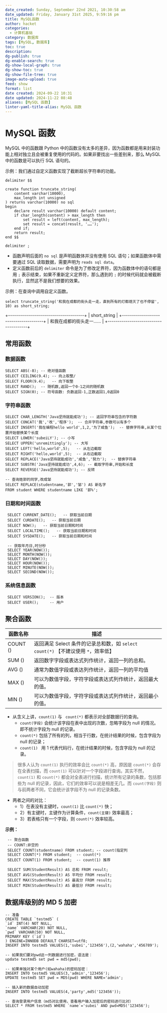 ```yaml
---
date_created: Sunday, September 22nd 2021, 10:30:58 am
date_updated: Friday, January 31st 2025, 9:59:16 pm
title: MySQL函数
author: hacket
categories:
  - 计算机基础
category: 数据库
tags: [MySQL, 数据库]
toc: true
description: 
dg-publish: true
dg-enable-search: true
dg-show-local-graph: true
dg-show-toc: true
dg-show-file-tree: true
image-auto-upload: true
feed: show
format: list
date created: 2024-09-22 10:31
date updated: 2024-11-22 08:48
aliases: [MySQL 函数]
linter-yaml-title-alias: MySQL 函数
---
```


# MySQL 函数

MySQL 中的函数跟 Python 中的函数没有太多的差异，因为函数都是用来封装功能上相对独立且会被重复使用的代码的。如果非要找出一些差别来，那么 MySQL 中的函数是可以执行 SQL 语句的。

示例：我们通过自定义函数实现了截断超长字符串的功能。

```mysql
delimiter $$

create function truncate_string(
    content varchar(10000),
    max_length int unsigned
) returns varchar(10000) no sql
begin
    declare result varchar(10000) default content;
    if char_length(content) > max_length then
        set result = left(content, max_length);
        set result = concat(result, '……');
    end if;
    return result;
end $$

delimiter ;
```

- 函数声明后面的 `no sql` 是声明函数体并没有使用 SQL 语句；如果函数体中需要通过 SQL 读取数据，需要声明为 `reads sql data`。
- 定义函数前后的 `delimiter` 命令是为了修改定界符，因为函数体中的语句都是用 `;` 表示结束，如果不重新定义定界符，那么遇到的 `;` 的时候代码就会被截断执行，显然这不是我们想要的效果。

示例：在查询中调用自定义函数。

```mysql
select truncate_string('和我在成都的街头走一走，直到所有的灯都熄灭了也不停留', 10) as short_string;
```

+--------------------------------------+
| short_string |
+--------------------------------------+
| 和我在成都的街头走一…… |
+--------------------------------------+

## 常用函数

### 数据函数

```mysql
SELECT ABS(-8);	-- 绝对值函数
SELECT CEILING(9.4); -- 向上取整/
SELECT FLOOR(9.4);   -- 向下取整
SELECT RAND();  -- 随机数,返回一个0-1之间的随机数
SELECT SIGN(0); -- 符号函数: 负数返回-1,正数返回1,0返回0
```

### 字符串函数

```mysql
SELECT CHAR_LENGTH('Java坚持就能成功'); -- 返回字符串包含的字符数
SELECT CONCAT('我','改','程序');  -- 合并字符串,参数可以有多个
SELECT INSERT('我在编程hello world',1,2,'为了咸鱼');  -- 替换字符串,从某个位置开始替换某个长度
SELECT LOWER('subeiLY'); -- 小写
SELECT UPPER('unremittingly'); -- 大写
SELECT LEFT('hello,world',5);   -- 从左边截取
SELECT RIGHT('hello,world',5);  -- 从右边截取
SELECT REPLACE('Java坚持就能成功','咸鱼','努力');  -- 替换字符串
SELECT SUBSTR('Java坚持就能成功',4,6); -- 截取字符串,开始和长度
SELECT REVERSE('Java坚持就能成功'); -- 反转
 
-- 查询姓郭的同学,改成邹
SELECT REPLACE(studentname,'郭','邹') AS 新名字
FROM student WHERE studentname LIKE '郭%';
```

### 日期和时间函数

```mysql
 SELECT CURRENT_DATE();   -- 获取当前日期
 SELECT CURDATE();   -- 获取当前日期
 SELECT NOW();   -- 获取当前日期和时间
 SELECT LOCALTIME();   -- 获取当前日期和时间
 SELECT SYSDATE();   -- 获取当前日期和时间
 
 -- 获取年月日,时分秒
 SELECT YEAR(NOW());
 SELECT MONTH(NOW());
 SELECT DAY(NOW());
 SELECT HOUR(NOW());
 SELECT MINUTE(NOW());
 SELECT SECOND(NOW());
```

### 系统信息函数

```mysql
 SELECT VERSION();  -- 版本
 SELECT USER();     -- 用户 
```

## 聚合函数

| **函数名称** | **描述**                                                   |
| -------- | -------------------------------------------------------- |
| COUNT () | 返回满足 Select 条件的记录总和数，如 `select count(*)` 【不建议使用 `*`，效率低】 |
| SUM ()   | 返回数字字段或表达式列作统计，返回一列的总和。                                  |
| AVG ()   | 通常为数值字段或表达列作统计，返回一列的平均值                                  |
| MAX ()   | 可以为数值字段，字符字段或表达式列作统计，返回最大的值。                             |
| MIN ()   | 可以为数值字段，字符字段或表达式列作统计，返回最小的值。                             |

- 从含义上讲，`count(1)` 与 `  count(*) ` 都表示对全部数据行的查询。
  - `count(字段)` 会统计该字段在表中出现的次数，忽略字段为 null 的情况。即不统计字段为 null 的记录。
  - `count(*)` 包括了所有的列，相当于行数，在统计结果的时候，包含字段为 null 的记录；
  - ` count(1)  ` 用 1 代表代码行，在统计结果的时候，包含字段为 null 的记录。

> 很多人认为 `count(1)` 执行的效率会比 `count(*)` 高，原因是 `count(*)` 会存在全表扫描，而 `count(1)` 可以针对一个字段进行查询。其实不然，`count(1)` 和 `count(*)` 都会对全表进行扫描，统计所有记录的条数，包括那些为 null 的记录，因此，它们的效率可以说是相差无几。而 `count(字段)` 则与前两者不同，它会统计该字段不为 null 的记录条数。

- 两者之间的对比：
  - 1）在表没有主键时，`count(1)` 比 `count(*)` 快；
  - 2）有主键时，主键作为计算条件，`count(主键)` 效率最高；
  - 3）若表格只有一个字段，则 `count(*)` 效率较高。

**示例：**

```mysql
 -- 聚合函数
 -- COUNT:非空的
 SELECT COUNT(studentname) FROM student; -- count(指定列
 SELECT COUNT(*) FROM student;  -- count(*)
 SELECT COUNT(1) FROM student;  -- count(1) 推荐
 
 SELECT SUM(StudentResult) AS 总和 FROM result;
 SELECT AVG(StudentResult) AS 平均分 FROM result;
 SELECT MAX(StudentResult) AS 最高分 FROM result;
 SELECT MIN(StudentResult) AS 最低分 FROM result;
```

## 数据库级别的 MD 5 加密

```mysql
-- 准备
CREATE TABLE `testmd5` (
`id` INT(4) NOT NULL,
`name` VARCHAR(20) NOT NULL,
`pwd` VARCHAR(50) NOT NULL,
PRIMARY KEY (`id`)
) ENGINE=INNODB DEFAULT CHARSET=utf8;
INSERT INTO testmd5 VALUES(1,'subei','123456'),(2,'wahaha','456789');

-- 如果我们要对pwd这一列数据进行加密，语法是：
update testmd5 set pwd = md5(pwd);

-- 如果单独对某个用户(如wahaha)的密码加密：
INSERT INTO testmd5 VALUES(3,'admin','123456');
UPDATE testmd5 SET pwd = MD5(pwd) WHERE NAME='admin';

-- 插入新的数据自动加密
INSERT INTO testmd5 VALUES(4,'party',md5('123456'));

-- 查询登录用户信息（md5对比使用，查看用户输入加密后的密码进行比对）
SELECT * FROM testmd5 WHERE `name`='subei' AND pwd=MD5('123456');
```
